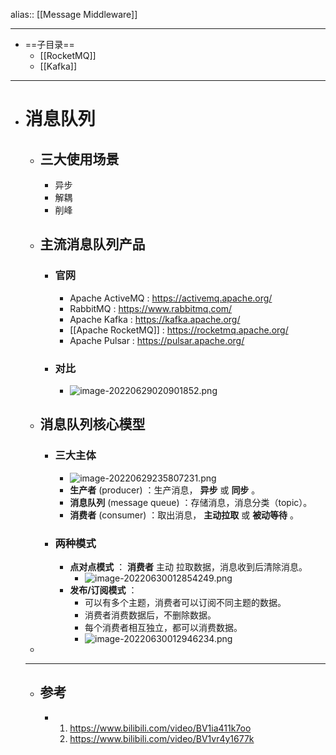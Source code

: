 alias:: [[Message Middleware]]

- ---
- ==子目录==
	- [[RocketMQ]]
	- [[Kafka]]
- ---
- # 消息队列
	- ## 三大使用场景
		- 异步
		- 解耦
		- 削峰
	- ## 主流消息队列产品
		- ### 官网
			- Apache ActiveMQ : https://activemq.apache.org/
			- RabbitMQ : https://www.rabbitmq.com/
			- Apache Kafka : https://kafka.apache.org/
			- [[Apache RocketMQ]] : https://rocketmq.apache.org/
			- Apache Pulsar : https://pulsar.apache.org/
		- ### 对比
			- ![image-20220629020901852.png](../assets/image-20220629020901852_1678760536893_0.png)
	- ##  消息队列核心模型
		- ### 三大主体
			- ![image-20220629235807231.png](../assets/image-20220629235807231_1678760823164_0.png)
			- **生产者** (producer) ：生产消息， **异步** 或 **同步** 。
			- **消息队列** (message queue) ：存储消息，消息分类（topic）。
			- **消费者** (consumer) ：取出消息， **主动拉取** 或 **被动等待** 。
		- ### 两种模式
			- **点对点模式** ： **消费者** 主动 拉取数据，消息收到后清除消息。
				- ![image-20220630012854249.png](../assets/image-20220630012854249_1678760867422_0.png)
			- **发布/订阅模式** ：
				- 可以有多个主题，消费者可以订阅不同主题的数据。
				- 消费者消费数据后，不删除数据。
				- 每个消费者相互独立，都可以消费数据。
				- ![image-20220630012946234.png](../assets/image-20220630012946234_1678760894911_0.png)
	-
	- ---
	- ## 参考
		- 1. https://www.bilibili.com/video/BV1ia411k7oo
		  2. https://www.bilibili.com/video/BV1vr4y1677k